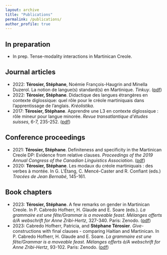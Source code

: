 ```yaml
---
layout: archive
title: "Publications"
permalink: /publications/
author_profile: true
---
```


## In preparation
- In prep. Tense-modality interactions in Martinican Creole.

## Journal articles
- 2022: **Térosier, Stéphane**, Noémie François-Haugrin and Minella Duzerol. La notion de langue(s) standard(s) en Martinique. *Tinkuy*. ([pdf](https://llm.umontreal.ca/public/FAS/llm/Documents/2-Recherche/Tinkuy_No_27.pdf))
- 2022: **Térosier, Stéphane**. Didactique des langues étrangères en contexte diglossique: quel rôle pour le créole martiniquais dans l’apprentissage de l’anglais. *Kréolistika*.
- 2017: **Térosier, Stéphane**. Apprendre une L3 en contexte diglossique : rôle mineur pour langue minorée. _Revue transatlantique d'études suisses_, 6-7, 235-252. ([pdf](https://llm.umontreal.ca/public/FAS/llm/Documents/2-Recherche/RTES-6-7.pdf#page=235))

## Conference proceedings
- 2021: **Térosier, Stéphane**. Definiteness and specificity in the Martinican Creole DP: Evidence from relative clauses. _Proceedings of the 2019 Annual Congress of the Canadian Linguistics Association_. ([pdf](https://cla-acl.ca/pdfs/actes-2019/Terosier-CLA-2019.pdf))
- 2020: **Térosier, Stéphane**. Les modaux du créole martiniquais : des verbes à montée. In G. L'Étang, C. Mencé-Caster and R. Confiant (eds.) _Tracées de Jean Bernabé_, 145-161.

## Book chapters
- 2023: **Térosier, Stéphane**. A few remarks on gender in Martinican Creole. In P. Cabredo Hofherr, H. Glaude and E. Soare (eds.). *La grammaire est une fête/Grammar is a moveable feast. Mélanges offerts à/A webschrift for Anne Zribi-Hertz*, 327-340. Paris: Zenodo. ([pdf](https://sterosier.github.io/files/Terosier-2023-genderMC.pdf))
- 2023: Cabredo Hofherr, Patricia, and **Stéphane Térosier**. *Give*-constructions with final clauses - comparing Haitian and Martinican. In P. Cabredo Hofherr, H. Glaude and E. Soare. *La grammaire est une fête/Grammar is a moveable feast. Mélanges offerts à/A webschrift for Anne Zribi-Hertz*, 93-102. Paris: Zenodo. ([pdf](https://sterosier.github.io/files/CabredoHofherr-Terosier-2023-give.pdf))
